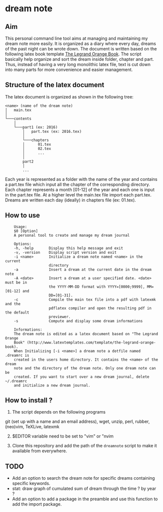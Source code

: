# dream note

## Aim

This personal command line tool aims at managing and maintaining my dream note
more easily. It is organized as a diary where every day, dreams of the past
night can be wrote down. The document is written based on the following latex
book template [The Legrand Orange
Book](http://www.latextemplates.com/template/the-legrand-orange-book). The
script basically help organize and sort the dream inside folder, chapter and
part. Thus, instead of having a very long monolithic latex file, text is cut
down into many parts for more convenience and easier management.

## Structure of the latex document

The latex document is organized as shown in the following tree:

```
<name> (name of the dream note)
│   main.tex
│
└───contents
    │
    └───part1 (ex: 2016)
        │   part.tex (ex: 2016.tex)
        │
        └───chapters
        │      01.tex
        │      02.tex
        │      ...
        │ 
        part2
        │
        ...
```

Each year is represented as a folder with the name of the year and contains
a part.tex file which input all the chapter of the corresponding directory.
Each chapter represents a month [01-12] of the year and each one is input in
the part.tex file. At a higher level the main.tex file import each part.tex.
Dreams are written each day (ideally) in chapters file (ex: 01.tex).

## How to use


[//]: # (To insert the help from dreamnote file into the readme)
[//]: # (:r! sed -n 19,43p ~/Documents/Dev/dream-note/dreamnote)

```
	Usage:
	$0 [Option]
	A personal tool to create and manage my dream journal
	
	Options:
	-h, -help       Display this help message and exit
	-v, -version    Display script version and exit
	-i <name>       Initialize a dream note named <name> in the current
	                directory
	-a              Insert a dream at the current date in the dream note
	-A <date>       Insert a dream at a user specified date. <date> must be in
	                the YYYY-MM-DD format with YYYY=[0000;9999], MM=[01-12] and
	                DD=[01-31].
	-c              Compile the main tex file into a pdf with latexmk and the
	                pdflatex compiler and open the resulting pdf in the default
	                previewer.
	-s              Compute and display some dream informations
	
	Informations:
	The dream note is edited as a latex document based on "The Legrand Orange
	Book" (http://www.latextemplates.com/template/the-legrand-orange-book).
	When Initializing [-i <name>] a dream note a dotfile named .dreamrc is
	created in the users home directory. It contains the <name> of the dream
	note and the directory of the dream note. Only one dream note can be
	created. If you want to start over a new dream journal, delete ~/.dreamrc
	and initialize a new dream journal.
```

## How to install ?

1. The script depends on the following programs

 git (set up with a name and an email address), wget, unzip, perl, rubber, (neo)vim, TeXLive, latexmk

2. $EDITOR variable need to be set to "vim" or "nvim

3. Clone this repository and add the path of the `dreamnote` script to make it
available from everywhere.


## TODO

* Add an option to search the dream note for specific dreams containing
specific keywords.
* stat: draw graph of cumulated sum of dream through the time ? by year ?
* Add an option to add a package in the preamble and use this function to add 
the import package.
